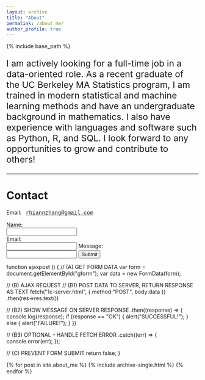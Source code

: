 ```yaml
---
layout: archive
title: "About"
permalink: /about_me/
author_profile: true
---
```


{% include base_path %}

<p style="font-size: 23px">
  I am actively looking for a full-time job in a data-oriented role. As a recent graduate of the UC Berkeley MA Statistics program, I am trained in modern statistical and machine learning methods and have an undergraduate background in mathematics. I also have experience with languages and software such as Python, R, and SQL. I look forward to any opportunities to grow and contribute to others! 
</p>

<hr/>


# Contact

Email: &nbsp; <span style = "font-family:'Courier New',monospace;">rhiannzhang@gmail.com</span>

<form name="gform" id="gform" enctype="text/plain" action="https://docs.google.com/forms/d/e/1FAIpQLSf2rcIOe5JCeeVmf0dyA5T5paxStMnz-KR8zEhDdn7kQveIUA/formResponse?usp=pp_url" target="hidden_iframe" onsubmit="return ajaxpost()">
  Name:<br>
  <input type="text" name="entry.1617483516" id="entry.1617483516"><br>
  Email:<br>
  <input type="text" name="entry.1417233657" id="entry.1417233657">
  Message:<br>
  <input type="text" name="entry.1487389352" id="entry.1487389352">
  <input type="submit" value="Submit">
</form> 

<iframe name="hidden_iframe" id="hidden_iframe" style="display:none;" onload="if(submitted) {}"></iframe>

function ajaxpost () {
  // (A) GET FORM DATA
  var form = document.getElementById("gform");
  var data = new FormData(form);
 
  // (B) AJAX REQUEST
  // (B1) POST DATA TO SERVER, RETURN RESPONSE AS TEXT
  fetch("1c-server.html", { method:"POST", body:data })
  .then(res=>res.text())
 
  // (B2) SHOW MESSAGE ON SERVER RESPONSE
  .then((response) => {
    console.log(response);
    if (response == "OK") { alert("SUCCESSFUL!"); }
    else { alert("FAILURE!"); }
  })
 
  // (B3) OPTIONAL - HANDLE FETCH ERROR
  .catch((err) => { console.error(err); });
 
  // (C) PREVENT FORM SUBMIT
  return false;
}

{% for post in site.about_me %}
  {% include archive-single.html %}
{% endfor %}
